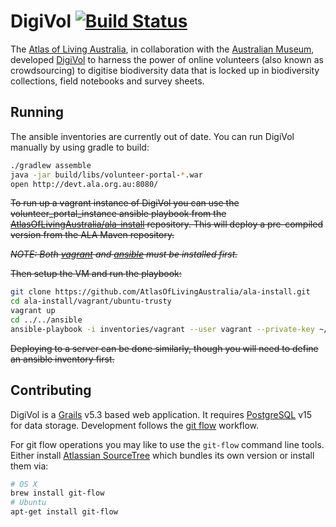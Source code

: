 # DigiVol   [![Build Status](https://travis-ci.org/AtlasOfLivingAustralia/volunteer-portal.svg?branch=develop)](https://travis-ci.org/AtlasOfLivingAustralia/volunteer-portal)

The [Atlas of Living Australia], in collaboration with the [Australian Museum], developed [DigiVol]
to harness the power of online volunteers (also known as crowdsourcing) to digitise biodiversity data that is locked 
up in biodiversity collections, field notebooks and survey sheets.

## Running

The ansible inventories are currently out of date.  You can run DigiVol manually by using gradle to build:

```bash
./gradlew assemble
java -jar build/libs/volunteer-portal-*.war
open http://devt.ala.org.au:8080/
```

~~To run up a vagrant instance of DigiVol you can use the volunteer_portal_instance ansible playbook from the
[AtlasOfLivingAustralia/ala-install] repository.  This will deploy a pre-compiled version from the ALA Maven repository.~~

~~*NOTE: Both [vagrant] and [ansible] must be installed first.*~~

~~Then setup the VM and run the playbook:~~

```bash
git clone https://github.com/AtlasOfLivingAustralia/ala-install.git
cd ala-install/vagrant/ubuntu-trusty
vagrant up
cd ../../ansible
ansible-playbook -i inventories/vagrant --user vagrant --private-key ~/.vagrant.d/insecure_private_key --sudo volunteer-portal.yml
```

~~Deploying to a server can be done similarly, though you will need to define an ansible inventory first.~~

## Contributing

DigiVol is a [Grails] v5.3 based web application.  It requires [PostgreSQL] v15 for data storage.  Development follows the 
[git flow] workflow.

For git flow operations you may like to use the `git-flow` command line tools.  Either install [Atlassian SourceTree]
which bundles its own version or install them via:

```bash
# OS X
brew install git-flow
# Ubuntu
apt-get install git-flow
```

[Atlas of Living Australia]: http://www.ala.org.au/
[Australian Museum]: http://australianmuseum.net.au/
[PostgreSQL]: http://postgres.org/
[DigiVol]: http://volunteer.ala.org.au/
[Grails]: http://www.grails.org/
[git flow]: https://www.atlassian.com/git/tutorials/comparing-workflows/gitflow-workflow "Gitflow Workflow"
[Atlassian SourceTree]: http://www.sourcetreeapp.com/
[AtlasOfLivingAustralia/ala-install]: https://github.com/AtlasOfLivingAustralia/ala-install
[vagrant]: https://www.vagrantup.com/
[ansible]: http://www.ansible.com/home
